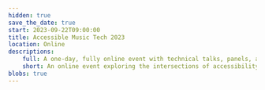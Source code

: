 ```yaml
---
hidden: true
save_the_date: true
start: 2023-09-22T09:00:00
title: Accessible Music Tech 2023
location: Online
descriptions:
    full: A one-day, fully online event with technical talks, panels, and musical demonstrations exploring the intersections of accessibility and music.
    short: An online event exploring the intersections of accessibility and music.
blobs: true
---
```

